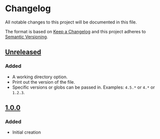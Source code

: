 <!--
SPDX-FileCopyrightText: 2021 Comcast Cable Communications Management, LLC
SPDX-License-Identifier: Apache-2.0
-->
# Changelog
All notable changes to this project will be documented in this file.

The format is based on [Keep a Changelog](http://keepachangelog.com/en/1.0.0/)
and this project adheres to [Semantic Versioning](http://semver.org/spec/v2.0.0.html).

## [Unreleased]
### Added
- A working directory option.
- Print out the version of the file.
- Specific versions or globs can be passed in.  Examples: `4.5.*` or `4.*` or `1.2.3`.

## [1.0.0]
### Added
- Initial creation

[Unreleased]: https://github.com/xmidt-org/sonarcloud-installer/compare/v1.0.0...HEAD
[1.0.0]: https://github.com/xmidt-org/sonarcloud-installer/compare/58e665ce7cfd6d1e4d7c4bc98b527ae48edc934b...v1.0.0
